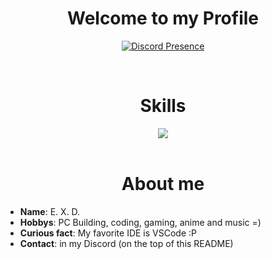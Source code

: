 <h1 align="center">Welcome to my Profile</h1>

<div align="center" dir="auto">

 [![Discord Presence](https://lanyard.kyrie25.me/api/223193972212760577)](https://discord.com/users/223193972212760577)
</div>

<br>

<div align="center">
  <h1>Skills</h2>
  <a href="https://skillicons.dev">
    <img src="https://skillicons.dev/icons?i=c,cpp,java,html,css,js,mysql,php,git"/>
  </a>
</div>

<br>

<div>
  <h1 align=center>About me</h1>
  <ul>
    <li><b>Name</b>: E. X. D.</li>
    <li><b>Hobbys</b>: PC Building, coding, gaming, anime and music =)</li>
    <li><b>Curious fact</b>: My favorite IDE is VSCode :P</li>
    <li><b>Contact</b>: in my Discord (on the top of this README)</li>
  </ul>
</div>
